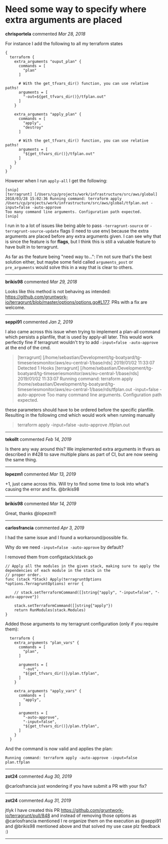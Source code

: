 # Need some way to specify where extra arguments are placed

**chrisportela** commented *Mar 28, 2018*

For instance I add the following to all my terraform states

```
{
  terraform {
    extra_arguments "ouput_plan" {
      commands = [
        "plan"
      ]

      # With the get_tfvars_dir() function, you can use relative paths!
      arguments = [
        "-out=${get_tfvars_dir()}/tfplan.out"
      ]
    }

    extra_arguments "apply_plan" {
      commands = [
        "apply",
        "destroy"
      ]

      # With the get_tfvars_dir() function, you can use relative paths!
      arguments = [
        "${get_tfvars_dir()}/tfplan.out"
      ]
    }
  }
}
```

However when I run `apply-all` I get the following:
```
[snip]
[terragrunt] [/Users/cp/projects/work/infrastructure/src/aws/global] 2018/03/28 15:02:36 Running command: terraform apply /Users/cp/projects/work/infrastructure/src/aws/global/tfplan.out -input=false -auto-approve
Too many command line arguments. Configuration path expected.
[snip]
```

I run in to a lot of issues like being able to pass `-terragrunt-source` or `-terragrunt-source-update` flags (I need to use env) because the extra arguments are placed before any extra arguments given. I can see why that is since the feature is for **flags**, but I think this is still a valuable feature to have built in to terragrunt. 

As far as the feature being "need way to...": I'm not sure that's the best solution either, but maybe some field called `arguments_post` or `pre_arguments` would solve this in a way that is clear to others.
<br />
***


**brikis98** commented *Mar 29, 2018*

Looks like this method is not behaving as intended: https://github.com/gruntwork-io/terragrunt/blob/master/options/options.go#L177. PRs with a fix are welcome.
***

**seppi91** commented *Jan 2, 2019*

I also came across this issue when trying to implement a plan-all command which persists a planfile, that is used by apply-all later.
This would work perfectly fine if terragrunt wouldn't try to add `-input=false -auto-approve` at the end of the cmd. 

> [terragrunt] [/home/sebastian/Development/tg-boatyard/tg-timeseriesmonitor/aws/eu-central-1/base/rds] 2019/01/02 11:33:07 Detected 1 Hooks
[terragrunt] [/home/sebastian/Development/tg-boatyard/tg-timeseriesmonitor/aws/eu-central-1/base/rds] 2019/01/02 11:33:07 Running command: terraform apply /home/sebastian/Development/tg-boatyard/tg-timeseriesmonitor/aws/eu-central-1/base/rds/tfplan.out -input=false -auto-approve
Too many command line arguments. Configuration path expected.

these parameters should have to be ordered before the specific planfile. Resulting in the following cmd which would work when running manually

> terraform  apply -input=false -auto-approve <path-to-plan-file>/tfplan.out



***

**tekollt** commented *Feb 14, 2019*

Is there any way around this?  We implemented extra arguments in tfvars as described in #428 to save multiple plans as part of CI, but are now seeing the same thing.


***

**lopezm1** commented *Mar 13, 2019*

+1, just came across this. Will try to find some time to look into what's causing the error and fix. @brikis98 
***

**brikis98** commented *Mar 14, 2019*

Great, thanks @lopezm1! 
***

**carlosfrancia** commented *Apr 3, 2019*

I had the same issue and I found a workaround/possible fix.

Why do we need `-input=false -auto-approve` by default?

I removed them from configstack/stack.go
```
// Apply all the modules in the given stack, making sure to apply the dependencies of each module in the stack in the
// proper order.
func (stack *Stack) Apply(terragruntOptions *options.TerragruntOptions) error {

	// stack.setTerraformCommand([]string{"apply", "-input=false", "-auto-approve"})

	stack.setTerraformCommand([]string{"apply"})
	return RunModules(stack.Modules)
}
```
Added those arguments to my terragrunt configuration (only if you require them):

```
  terraform {
    extra_arguments "plan_vars" {
      commands = [
        "plan",
      ]

      arguments = [
        "-out",
        "${get_tfvars_dir()}/plan.tfplan",
      ]
    }

    extra_arguments "apply_vars" {
      commands = [
        "apply",
      ]

      arguments = [
        "-auto-approve",
        "-input=false",
        "${get_tfvars_dir()}/plan.tfplan",
      ]
    }
  }
``` 

And the command is now valid and applies the plan:

`Running command: terraform apply -auto-approve -input=false plan.tfplan`
***

**zot24** commented *Aug 30, 2019*

@carlosfrancia just wondering if you have submit a PR with your fix?
***

**zot24** commented *Aug 31, 2019*

jtlyk I have created this PR https://github.com/gruntwork-io/terragrunt/pull/848 and instead of removing those options as @carlosfrancia mentioned I re organize them on the execution as @seppi91 and @brikis98 mentioned above and that solved my use case plz feedback :)
***

